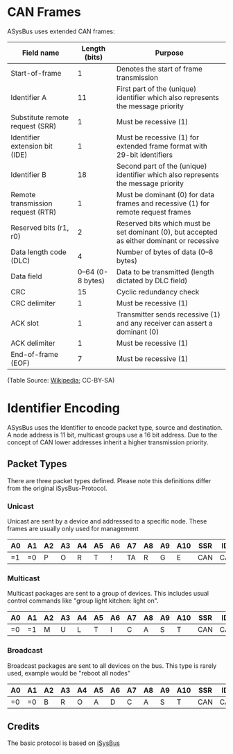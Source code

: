 # CAN Frames

ASysBus uses extended CAN frames:

| Field name     | Length (bits) | Purpose                                 |
|----------------|---------------|-----------------------------------------|
| Start-of-frame | 1             | Denotes the start of frame transmission |
| Identifier A   | 11            | First part of the (unique) identifier which also represents the message priority |
| Substitute remote request (SRR) | 1 | Must be recessive (1) |
| Identifier extension bit (IDE) | 1 | Must be recessive (1) for extended frame format with 29-bit identifiers |
| Identifier B | 18 | Second part of the (unique) identifier which also represents the message priority |
| Remote transmission request (RTR) | 1 | Must be dominant (0) for data frames and recessive (1) for remote request frames |
| Reserved bits (r1, r0) | 2 | Reserved bits which must be set dominant (0), but accepted as either dominant or recessive |
| Data length code (DLC) | 4 | Number of bytes of data (0–8 bytes) |
| Data field         | 0–64 (0-8 bytes) | Data to be transmitted (length dictated by DLC field) |
| CRC                | 15 | Cyclic redundancy check |
| CRC delimiter      | 1 | Must be recessive (1) |
| ACK slot           | 1 | Transmitter sends recessive (1) and any receiver can assert a dominant (0) |
| ACK delimiter      | 1 | Must be recessive (1) |
| End-of-frame (EOF) | 7 | Must be recessive (1) |
(Table Source: [Wikipedia](https://en.wikipedia.org/wiki/CAN_bus#Data_frame); CC-BY-SA)

# Identifier Encoding

ASysBus uses the Identifier to encode packet type, source and destination. A node address is 11 bit, multicast groups use a 16 bit address. Due to the concept of CAN lower addresses inherit a higher transmission priority.

## Packet Types

There are three packet types defined. Please note this definitions differ from the original iSysBus-Protocol.

### Unicast

Unicast are sent by a device and addressed to a specific node. These frames are usually only used for management

| A0 | A1 | A2 | A3 | A4 | A5 | A6 | A7 | A8 | A9 | A10 | SSR | IDE | B0 | B1 | B2 | B3 | B4 | B5 | B6 | B7 | B8 | B9 | B10 | B11 | B12 | B13 | B14 | B15 | B16 | B17 |
|----|----|----|----|----|----|----|----|----|----|-----|-----|-----|----|----|----|----|----|----|----|----|----|----|-----|-----|-----|-----|-----|-----|-----|-----|
| =1 | =0 | P  | O  | R  | T  | !  | TA | R | G  | E   | CAN | CAN | T  | A  | DD | R  | E  | S  | S  | S  | O  | U  | R   | C   | E   | A   | DD  | RE  | S   | S   |

### Multicast

Multicast packages are sent to a group of devices. This includes usual control commands like "group light kitchen: light on".

| A0 | A1 | A2 | A3 | A4 | A5 | A6 | A7 | A8 | A9 | A10 | SSR | IDE | B0 | B1 | B2 | B3 | B4 | B5 | B6 | B7 | B8 | B9 | B10 | B11 | B12 | B13 | B14 | B15 | B16 | B17 |
|----|----|----|----|----|----|----|----|----|----|-----|-----|-----|----|----|----|----|----|----|----|----|----|----|-----|-----|-----|-----|-----|-----|-----|-----|
| =0 | =1 | M  | U  | L  | T  | I  | C  | A | S  | T   | CAN | CAN | A  | D  | D  | R  | E  | S  | S  | S  | O  | U  | R   | C   | E   | A   | DR  | E   | S   | S   |

### Broadcast

Broadcast packages are sent to all devices on the bus. This type is rarely used, example would be "reboot all nodes"

| A0 | A1 | A2 | A3 | A4 | A5 | A6 | A7 | A8 | A9 | A10 | SSR | IDE | B0 | B1 | B2 | B3 | B4 | B5 | B6 | B7 | B8 | B9 | B10 | B11 | B12 | B13 | B14 | B15 | B16 | B17 |
|----|----|----|----|----|----|----|----|----|----|-----|-----|-----|----|----|----|----|----|----|----|----|----|----|-----|-----|-----|-----|-----|-----|-----|-----|
| =0 | =0 | B  | R  | O  | A  | D  | C  | A | S  | T   | CAN | CAN | A  | D  | D  | R  | E  | S  | S  | S  | O  | U  | R   | C   | E   | A   | DR  | E   | S   | S   |

###

## Credits

The basic protocol is based on [iSysBus](http://wiki.isysbus.org/w/Paketaufbau_CAN)
 
